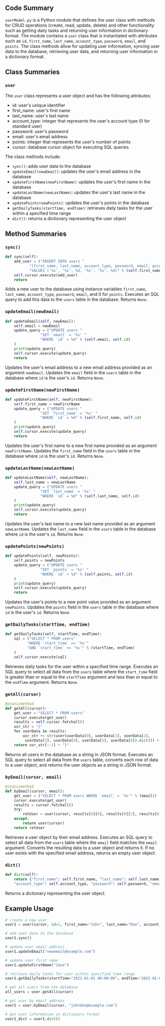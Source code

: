 ## Code Summary
`userModel.py` is a Python module that defines the user class with methods for CRUD operations (create, read, update, delete) and other functionality such as getting daily tasks and returning user information in dictionary format. The module contains a `user` class that is instantiated with attributes such as `id`, `first_name`, `last_name`, `account_type`, `password`, `email`, and `points`. The class methods allow for updating user information, syncing user data to the database, retrieving user data, and returning user information in a dictionary format.

## Class Summaries
### `user`
The `user` class represents a user object and has the following attributes:
- id: user's unique identifier
- first_name: user's first name
- last_name: user's last name
- account_type: integer that represents the user's account type (0 for standard user)
- password: user's password
- email: user's email address
- points: integer that represents the user's number of points
- cursor: database cursor object for executing SQL queries

The class methods include:
- `sync()`: adds user data to the database
- `updateEmail(newEmail)`: updates the user's email address in the database
- `updateFirstName(newFirstName)`: updates the user's first name in the database
- `updateLastName(newLastName)`: updates the user's last name in the database
- `updatePoints(newPoints)`: updates the user's points in the database
- `getDailyTasks(startTime, endTime)`: retrieves daily tasks for the user within a specified time range
- `dict()`: returns a dictionary representing the user object

## Method Summaries
### `sync()`
```python
def sync(self):
    add_user = ("INSERT INTO users "
           "(first_name, last_name, account_type, password, email, points)"
           "VALUES ('%s', '%s', %d, '%s', '%s', %d)" % (self.first_name, self.last_name, self.account_type, self.password, self.email, 0))
    self.cursor.execute(add_user)
    return 
```
Adds a new user to the database using instance variables `first_name`, `last_name`, `account_type`, `password`, `email`, and 0 for `points`. Executes an SQL query to add this data to the `users` table in the database. Returns `None`.

### `updateEmail(newEmail)`
```python
def updateEmail(self, newEmail):
    self.email = newEmail
    update_query = ("UPDATE users "
                "SET `email` = '%s' "
                "WHERE `id` = %d" % (self.email, self.id)
    )
    print(update_query)
    self.cursor.execute(update_query)
    return
```
Updates the user's email address to a new email address provided as an argument `newEmail`. Updates the `email` field in the `users` table in the database where `id` is the user's `id`. Returns `None`.

### `updateFirstName(newFirstName)`
```python
def updateFirstName(self, newFirstName):
    self.first_name = newFirstName
    update_query = ("UPDATE users "
                "SET `first_name` = '%s' "
                "WHERE `id` = %d" % (self.first_name, self.id)
    )
    print(update_query)
    self.cursor.execute(update_query)
    return
```
Updates the user's first name to a new first name provided as an argument `newFirstName`. Updates the `first_name` field in the `users` table in the database where `id` is the user's `id`. Returns `None`.

### `updateLastName(newLastName)`
```python
def updateLastName(self, newLastName):
    self.last_name = newLastName
    update_query = ("UPDATE users "
                "SET `last_name` = '%s' "
                "WHERE `id` = %d" % (self.last_name, self.id)
    )
    print(update_query)
    self.cursor.execute(update_query)
    return
```
Updates the user's last name to a new last name provided as an argument `newLastName`. Updates the `last_name` field in the `users` table in the database where `id` is the user's `id`. Returns `None`.

### `updatePoints(newPoints)`
```python
def updatePoints(self, newPoints):
    self.points = newPoints
    update_query = ("UPDATE users "
                "SET `points` = '%s' "
                "WHERE `id` = %d" % (self.points, self.id)
    )
    print(update_query)
    self.cursor.execute(update_query)
    return
```
Updates the user's points to a new point value provided as an argument `newPoints`. Updates the `points` field in the `users` table in the database where `id` is the user's `id`. Returns `None`.

### `getDailyTasks(startTime, endTime)`
```python
def getDailyTasks(self, startTime, endTime):
    sql = ("SELECT * FROM users" 
          "WHERE `start_time` >= '%s'"
          "AND `start_time` <= '%s'" % (startTime, endTime)
    )
    self.cursor.execute(sql)
```
Retrieves daily tasks for the user within a specified time range. Executes an SQL query to select all data from the `users` table where the `start_time` field is greater than or equal to the `startTime` argument and less than or equal to the `endTime` argument. Returns `None`.

### `getAll(cursor)`
```python
@staticmethod
def getAll(cursor):
    get_user = "SELECT * FROM users"
    cursor.execute(get_user)
    results = self.cursor.fetchall()
    usr_str = "{"
    for userData in results:
        usr_str += str(user(userData[0], userData[1], userData[2],
         userData[3], userData[4], userData[5], userData[6]).dict()) + ","
    return usr_str[:-1] + "}"
```
Returns all users in the database as a string in JSON format. Executes an SQL query to select all data from the `users` table, converts each row of data to a user object, and returns the user objects as a string in JSON format.

### `byEmail(cursor, email)`
```python
@staticmethod
def byEmail(cursor, email):
    get_user = ("SELECT * FROM users WHERE `email` = '%s'" % (email))
    cursor.execute(get_user)
    results = cursor.fetchall()
    try:
        retUser = user(cursor, results[0][0], results[0][1], results[0][2], results[0][3], results[0][4], results[0][5], results[0][6])
    except:
        return user(cursor)
    return retUser
```
Retrieves a user object by their email address. Executes an SQL query to select all data from the `users` table where the `email` field matches the `email` argument. Converts the resulting data to a user object and returns it. If no user exists with the specified email address, returns an empty user object.

### `dict()`
```python
def dict(self):
    return {"first_name": self.first_name, "last_name": self.last_name,
    "account_type": self.account_type, "password": self.password, "email": self.email, "id": self.id, "points": self.points}
```
Returns a dictionary representing the user object.


## Example Usage
```python
# create a new user
user1 = user(cursor, id=1, first_name="John", last_name="Doe", account_type=0, password="password", email="johndoe@example.com", points=0)

# add user data to the database
user1.sync()

# update user email address
user1.updateEmail("newemail@example.com")

# update user first name
user1.updateFirstName("Jane")

# retrieve daily tasks for user within specified time range
user1.getDailyTasks(startTime="2022-01-01 00:00:00", endTime="2022-01-02 00:00:00")

# get all users from the database
all_users = user.getAll(cursor)

# get user by email address
user2 = user.byEmail(cursor, "johndoe@example.com")

# get user information in dictionary format
user1_dict = user1.dict()
```